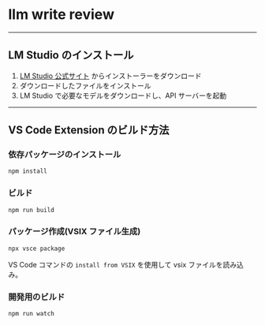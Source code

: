 # llm write review

---

## LM Studio のインストール

1. [LM Studio 公式サイト](https://lmstudio.ai/) からインストーラーをダウンロード
2. ダウンロードしたファイルをインストール
3. LM Studio で必要なモデルをダウンロードし、API サーバーを起動

---

## VS Code Extension のビルド方法

### 依存パッケージのインストール

```sh
npm install
```

### ビルド

```sh
npm run build
```

### パッケージ作成(VSIX ファイル生成)

```sh
npx vsce package
```

VS Code コマンドの `install from VSIX` を使用して vsix ファイルを読み込み。

### 開発用のビルド

```sh
npm run watch
```
